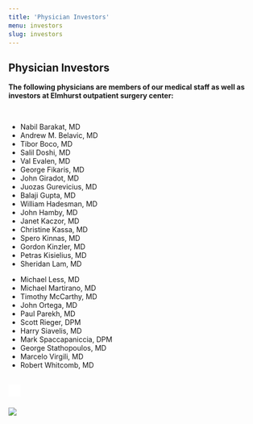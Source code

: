 ```yaml
---
title: 'Physician Investors'
menu: investors
slug: investors
---
```


<section id="content">
	<div class="container_24">
		<div class="grid_24">
			<div class="wrapper">
				<div class="grid_17 alpha rt-ident-bot-1">
					<div class="rt-inner-ident-3">
						<h2 class="ident-bot-3">Physician Investors</h2>
						<div class="line ident-bot-13"></div>
						<p><strong>The following physicians are members of our medical staff as well as investors at Elmhurst outpatient surgery center:</strong></p>
						<p>&nbsp;</p>
						<div class="wrapper ident-bot-5">
							<div class="grid_8 alpha rt-ident-bot-2">
								<div class="wrapper ident-bot-15"></div>
								<ul class="list-2">
									<li>Nabil Barakat, MD</li>
									<li>Andrew M. Belavic, MD</li>
                                    <li>Tibor Boco, MD</li>
									<li>Salil Doshi, MD</li>
									<li>Val Evalen, MD</li>
									<li>George Fikaris, MD</li>
									<li>John Giradot, MD</li>
									<li>Juozas Gurevicius, MD</li>
									<li>Balaji Gupta, MD</li>
									<li>William Hadesman, MD</li>
									<li>John Hamby, MD</li>
									<li>Janet Kaczor, MD</li>
									<li>Christine Kassa, MD</li>
									<li>Spero Kinnas, MD</li>
									<li>Gordon Kinzler, MD</li>
									<li>Petras Kisielius, MD</li>
									<li>Sheridan Lam, MD</li>
								</ul>
							</div>
							<div class="grid_8 omega">
								<div class="wrapper ident-bot-15"></div>
									<ul class="list-2">
										<li>Michael Less, MD</li>
										<li>Michael Martirano, MD</li>
										<li>Timothy McCarthy, MD</li>
										<li>John Ortega, MD</li>
										<li>Paul Parekh, MD</li>
										<li>Scott Rieger, DPM</li>
										<li>Harry Siavelis, MD</li>
										<li>Mark Spaccapaniccia, DPM</li>
										<li>George Stathopoulos, MD</li>
										<li>Marcelo Virgili, MD</li>
										<li>Robert Whitcomb, MD</li>
									</ul>
								</div>
						</div>
					</div>
				</div>
				<div class="grid_7 omega">
					<h2 class="ident-bot-3"><img src="/user/themes/eosc/images/spacer.gif"></h2>
					<div class="line ident-bot-14"></div>
					<div class="rt-inner-ident-3">
						<p class="tetx-2 ident-bot-9"></p>
					<img src="/patients/physician-investors/investors.jpg"> </div>
				</div>
			</div>
		</div>
	</div>
</section>